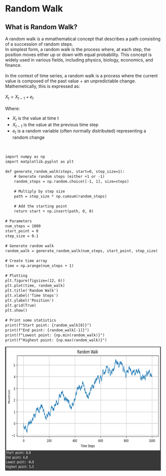 # Random Walk
## What is Random Walk?
A random walk is a mmathematical concept that describes a path consisting of a succession of random steps.
<br /> In simplest form, a random walk is the process where, at each step, the position moves either up or down with equal probability. 
This concept is widely used in various fields, including physics, biology, economics, and finance.
<br /> 
<br /> 
In the context of time series, a random walk is a process where the current value is composed of the past value + an unpredictable change.
<br /> Mathemetically, this is expressed as: <br /> 
<br /> 
$X_t = X_{t-1} + e_t$
<br /> 
<br /> 
Where:<br /> 
- $X_t$ is the value at time t
- $X_{t-1}$ is the value at the previous time step
- $e_t$ is a random variable (often normally distributed) representing a random change
<br /> 

```
import numpy as np
import matplotlib.pyplot as plt

def generate_random_walk(steps, start=0, step_size=1):
    # Generate random steps (either +1 or -1)
    random_steps = np.random.choice([-1, 1], size=steps)
    
    # Multiply by step size
    path = step_size * np.cumsum(random_steps)
    
    # Add the starting point
    return start + np.insert(path, 0, 0)

# Parameters
num_steps = 1000
start_point = 0
step_size = 0.1

# Generate random walk
random_walk = generate_random_walk(num_steps, start_point, step_size)

# Create time array
time = np.arange(num_steps + 1)

# Plotting
plt.figure(figsize=(12, 6))
plt.plot(time, random_walk)
plt.title('Random Walk')
plt.xlabel('Time Steps')
plt.ylabel('Position')
plt.grid(True)
plt.show()

# Print some statistics
print(f"Start point: {random_walk[0]}")
print(f"End point: {random_walk[-1]}")
print(f"Lowest point: {np.min(random_walk)}")
print(f"Highest point: {np.max(random_walk)}")
```
<img src="images/random_walk?" width="1000" height="400"/>

